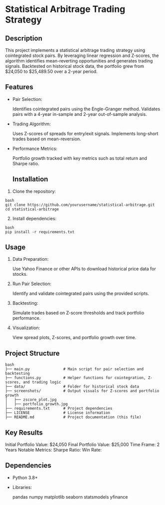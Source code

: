 # Statistical Arbitrage Trading Strategy

## Description

This project implements a statistical arbitrage trading strategy using cointegrated stock pairs. By leveraging linear regression and Z-scores, the algorithm identifies mean-reverting opportunities and generates trading signals. Backtested on historical stock data, the portfolio grew from $24,050 to $25,489.50 over a 2-year period.

## Features

- Pair Selection:

    Identifies cointegrated pairs using the Engle-Granger method.
    Validates pairs with a 4-year in-sample and 2-year out-of-sample analysis.

- Trading Algorithm:

    Uses Z-scores of spreads for entry/exit signals.
    Implements long-short trades based on mean-reversion.

- Performance Metrics:

    Portfolio growth tracked with key metrics such as total return and Sharpe ratio.

  ## Installation

1. Clone the repository:
  ```
  bash
  git clone https://github.com/yourusername/statistical-arbitrage.git
  cd statistical-arbitrage
  ```
2. Install dependencies:
```
bash
pip install -r requirements.txt
```

## Usage

1. Data Preparation:

    Use Yahoo Finance or other APIs to download historical price data for stocks.

2. Run Pair Selection:

    Identify and validate cointegrated pairs using the provided scripts.

3. Backtesting:

    Simulate trades based on Z-score thresholds and track portfolio performance.

4. Visualization:

    View spread plots, Z-scores, and portfolio growth over time.

## Project Structure

```
bash
├── main.py               # Main script for pair selection and backtesting
├── functions.py          # Helper functions for cointegration, Z-scores, and trading logic
├── data/                 # Folder for historical stock data
├── screenshots/          # Output visuals for Z-scores and portfolio growth
│   ├── zscore_plot.jpg
│   ├── portfolio_growth.jpg
├── requirements.txt      # Project dependencies
├── LICENSE               # License information
├── README.md             # Project documentation (this file)
```

## Key Results

Initial Portfolio Value: $24,050
Final Portfolio Value: $25,000
Time Frame: 2 Years
Notable Metrics:
  Sharpe Ratio: 
  Win Rate: 

## Dependencies  

- Python 3.8+
- Libraries:

    pandas
    numpy
    matplotlib
    seaborn
    statsmodels
    yfinance

